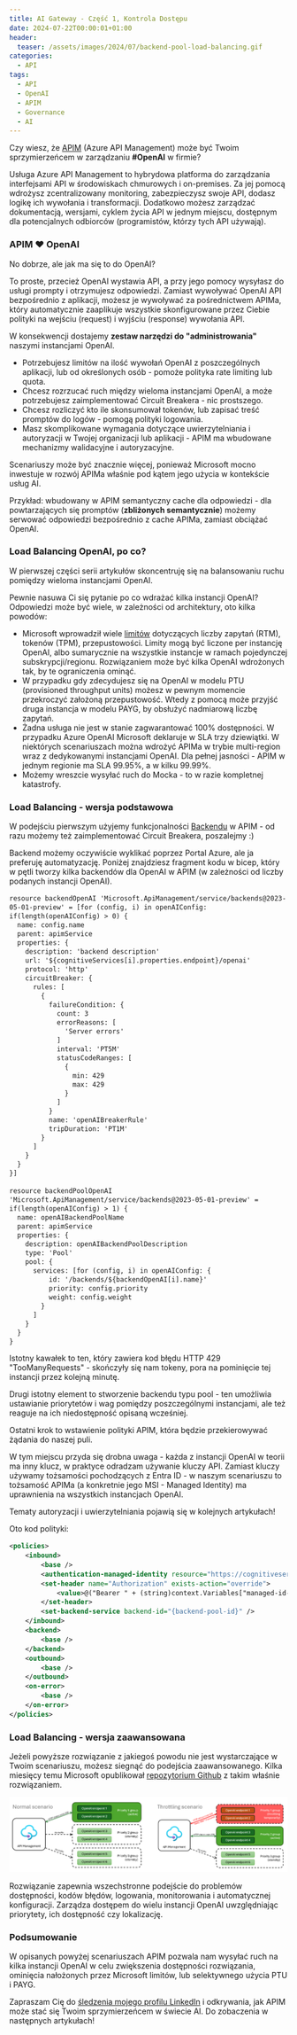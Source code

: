 ```yaml
---
title: AI Gateway - Część 1, Kontrola Dostępu
date: 2024-07-22T00:00:01+01:00
header:
  teaser: /assets/images/2024/07/backend-pool-load-balancing.gif
categories:
  - API
tags:
  - API
  - OpenAI
  - APIM
  - Governance
  - AI
---
```


Czy wiesz, że [APIM](https://azure.microsoft.com/en-us/products/api-management/) (Azure API Management) może być Twoim sprzymierzeńcem w zarządzaniu **#OpenAI** w firmie?

Usługa Azure API Management to hybrydowa platforma do zarządzania interfejsami API w środowiskach chmurowych i on-premises. Za jej pomocą wdrożysz zcentralizowany monitoring, zabezpieczysz swoje API, dodasz logikę ich wywołania i transformacji. Dodatkowo możesz zarządzać dokumentacją, wersjami, cyklem życia API w jednym miejscu, dostępnym dla potencjalnych odbiorców (programistów, którzy tych API używają).

### APIM ❤️ OpenAI

No dobrze, ale jak ma się to do OpenAI?

To proste, przecież OpenAI wystawia API, a przy jego pomocy wysyłasz do usługi prompty i otrzymujesz odpowiedzi. Zamiast wywoływać OpenAI API bezpośrednio z aplikacji, możesz je wywoływać za pośrednictwem APIMa, który automatycznie zaaplikuje wszystkie skonfigurowane przez Ciebie polityki na wejściu (request) i wyjściu (response) wywołania API.

W konsekwencji dostajemy **zestaw narzędzi do "administrowania"** naszymi instancjami OpenAI.

- Potrzebujesz limitów na ilość wywołań OpenAI z poszczególnych aplikacji, lub od określonych osób - pomoże polityka rate limiting lub quota.
- Chcesz rozrzucać ruch między wieloma instancjami OpenAI, a może potrzebujesz zaimplementować Circuit Breakera - nic prostszego.
- Chcesz rozliczyć kto ile skonsumował tokenów, lub zapisać treść promptów do logów - pomogą polityki logowania.
- Masz skomplikowane wymagania dotyczące uwierzytelniania i autoryzacji w Twojej organizacji lub aplikacji - APIM ma wbudowane mechanizmy walidacyjne i autoryzacyjne.

Scenariuszy może być znacznie więcej, ponieważ Microsoft mocno inwestuje w rozwój APIMa właśnie pod kątem jego użycia w kontekście usług AI.

Przykład: wbudowany w APIM semantyczny cache dla odpowiedzi - dla powtarzających się promptów (**zbliżonych semantycznie**) możemy serwować odpowiedzi bezpośrednio z cache APIMa, zamiast obciążać OpenAI.

### Load Balancing OpenAI, po co?

W pierwszej części serii artykułów skoncentruję się na balansowaniu ruchu pomiędzy wieloma instancjami OpenAI.

Pewnie nasuwa Ci się pytanie po co wdrażać kilka instancji OpenAI? Odpowiedzi może być wiele, w zależności od architektury, oto kilka powodów:

- Microsoft wprowadził wiele [limitów](https://learn.microsoft.com/en-us/azure/ai-services/openai/quotas-limits) dotyczących liczby zapytań (RTM), tokenów (TPM), przepustowości. Limity mogą być liczone per instancję OpenAI, albo sumarycznie na wszystkie instancje w ramach pojedynczej subskrypcji/regionu. Rozwiązaniem może być kilka OpenAI wdrożonych tak, by te ograniczenia ominąć.
- W przypadku gdy zdecydujesz się na OpenAI w modelu PTU (provisioned throughput units) możesz w pewnym momencie przekroczyć założoną przepustowość. Wtedy z pomocą może przyjść druga instancja w modelu PAYG, by obsłużyć nadmiarową liczbę zapytań.
- Żadna usługa nie jest w stanie zagwarantować 100% dostępności. W przypadku Azure OpenAI Microsoft deklaruje w SLA trzy dziewiątki. W niektórych scenariuszach można wdrożyć APIMa w trybie multi-region wraz z dedykowanymi instancjami OpenAI. Dla pełnej jasności - APIM w jednym regionie ma SLA 99.95%, a w kilku 99.99%.
- Możemy wreszcie wysyłać ruch do Mocka - to w razie kompletnej katastrofy.

### Load Balancing - wersja podstawowa

W podejściu pierwszym użyjemy funkcjonalności [Backendu](https://learn.microsoft.com/en-us/azure/api-management/backends?tabs=bicep) w APIM - od razu możemy też zaimplementować Circuit Breakera, poszalejmy :)

Backend możemy oczywiście wyklikać poprzez Portal Azure, ale ja preferuję automatyzację. Poniżej znajdziesz fragment kodu w bicep, który w pętli tworzy kilka backendów dla OpenAI w APIM (w zależności od liczby podanych instancji OpenAI).

```properties
resource backendOpenAI 'Microsoft.ApiManagement/service/backends@2023-05-01-preview' = [for (config, i) in openAIConfig: if(length(openAIConfig) > 0) {
  name: config.name
  parent: apimService
  properties: {
    description: 'backend description'
    url: '${cognitiveServices[i].properties.endpoint}/openai'
    protocol: 'http'
    circuitBreaker: {
      rules: [
        {
          failureCondition: {
            count: 3
            errorReasons: [
              'Server errors'
            ]
            interval: 'PT5M'
            statusCodeRanges: [
              {
                min: 429
                max: 429
              }
            ]
          }
          name: 'openAIBreakerRule'
          tripDuration: 'PT1M'
        }
      ]
    }
  }
}]

resource backendPoolOpenAI 'Microsoft.ApiManagement/service/backends@2023-05-01-preview' = if(length(openAIConfig) > 1) {
  name: openAIBackendPoolName
  parent: apimService
  properties: {
    description: openAIBackendPoolDescription
    type: 'Pool'
    pool: {
      services: [for (config, i) in openAIConfig: {
          id: '/backends/${backendOpenAI[i].name}'
          priority: config.priority
          weight: config.weight
        }
      ]
    }
  }
}
```

Istotny kawałek to ten, który zawiera kod błędu HTTP 429 "TooManyRequests" - skończyły się nam tokeny, pora na pominięcie tej instancji przez kolejną minutę.

Drugi istotny element to stworzenie backendu typu pool - ten umożliwia ustawianie priorytetów i wag pomiędzy poszczególnymi instancjami, ale też reaguje na ich niedostępność opisaną wcześniej.

Ostatni krok to wstawienie polityki APIM, która będzie przekierowywać żądania do naszej puli.

W tym miejscu przyda się drobna uwaga - każda z instancji OpenAI w teorii ma inny klucz, w praktyce odradzam używanie kluczy API. Zamiast kluczy używamy tożsamości pochodzących z Entra ID - w naszym scenariuszu to tożsamość APIMa (a konkretnie jego MSI - Managed Identity) ma uprawnienia na wszystkich instancjach OpenAI.

Tematy autoryzacji i uwierzytelniania pojawią się w kolejnych artykułach!

Oto kod polityki:

```xml
<policies>
    <inbound>
        <base />
        <authentication-managed-identity resource="https://cognitiveservices.azure.com" output-token-variable-name="managed-id-access-token" ignore-error="false" />
        <set-header name="Authorization" exists-action="override">
            <value>@("Bearer " + (string)context.Variables["managed-id-access-token"])</value>
        </set-header>
        <set-backend-service backend-id="{backend-pool-id}" />
    </inbound>
    <backend>
        <base />
    </backend>
    <outbound>
        <base />
    </outbound>
    <on-error>
        <base />
    </on-error>
</policies>
```

### Load Balancing - wersja zaawansowana

Jeżeli powyższe rozwiązanie z jakiegoś powodu nie jest wystarczające w Twoim scenariuszu, możesz siegnąć do podejścia zaawansowanego. Kilka miesięcy temu Microsoft opublikował [repozytorium Github](https://github.com/Azure-Samples/openai-apim-lb/) z takim właśnie rozwiązaniem.

![Zaawansowane balansowanie ruchu - Copyright (c) Microsoft Corporation.](/assets/images/2024/07/loadbalance.png)

Rozwiązanie zapewnia wszechstronne podejście do problemów dostępności, kodów błędów, logowania, monitorowania i automatycznej konfiguracji. Zarządza dostępem do wielu instancji OpenAI uwzględniając priorytety, ich dostępność czy lokalizację.

### Podsumowanie

W opisanych powyżej scenariuszach APIM pozwala nam wysyłać ruch na kilka instancji OpenAI w celu zwiększenia dostępności rozwiązania, ominięcia nałożonych przez Microsoft limitów, lub selektywnego użycia PTU i PAYG.

Zapraszam Cię do [śledzenia mojego profilu LinkedIn](https://www.linkedin.com/mynetwork/discovery-see-all/?usecase=PEOPLE_FOLLOWS&followMember=grabarz) i odkrywania, jak APIM może stać się Twoim sprzymierzeńcem w świecie AI. Do zobaczenia w następnych artykułach!
